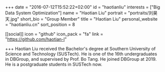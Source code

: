 +++
date = "2016-07-12T15:52:22+02:00"
id = "haotianliu"
interests = ["Big Data System Optimization"]
name = "Haotian Liu"
portrait = "portraits/刘昊天.jpg"
short_bio = "Group Member"
title = "Haotian Liu"
personal_website = "haotianliu.cn"
sort_position = 8

[[social]]
    icon = "github"
    icon_pack = "fa"
    link = "https://github.com/haotian-l"



+++
Haotian Liu received the Bachelor's degree at Southern University of Science and Technology (SUSTech). He is one of the 16th undergraduates in DBGroup, and supervised by Prof. Bo Tang. He joined DBGroup at 2019. He is a postgraduate students in SUSTech now.
